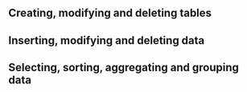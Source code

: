 ## Creating, modifying and deleting tables

## Inserting, modifying and deleting data

## Selecting, sorting, aggregating and grouping data

